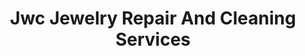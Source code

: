 ---
title: "Jwc Jewelry Repair And Cleaning Services"
url: /quezon-city/jwc-jewelry-repair-and-cleaning-services/
shop: Schmuck
---